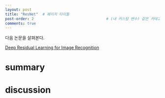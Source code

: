 ```yaml
---
layout: post
title: "ResNet"  # 페이지 타이틀
post-order: 2                                 # (내 커스텀 변수) 같은 카테고리 내 정렬 순서
comments: true
---
```



다음 논문을 살펴본다.

[Deep Residual Learning for Image Recognition][paperlink]

[paperlink]:https://arxiv.org/abs/1512.03385

# summary


# discussion



